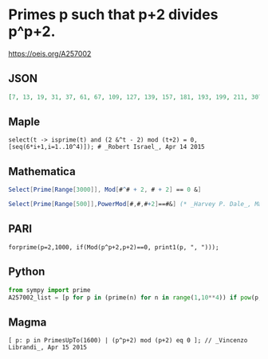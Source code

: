 # Primes p such that p\+2 divides p^p\+2\.
https://oeis.org/A257002
## JSON
```JSON
[7, 13, 19, 31, 37, 61, 67, 109, 127, 139, 157, 181, 193, 199, 211, 307, 313, 337, 379, 397, 409, 487, 499, 541, 571, 577, 631, 691, 751, 769, 787, 811, 829, 877, 919, 937, 991, 1009, 1021, 1039, 1117, 1201, 1291, 1297, 1327, 1381, 1399, 1459, 1471, 1531, 1567]
```
## Maple
```Maple
select(t -> isprime(t) and (2 &^t - 2) mod (t+2) = 0, [seq(6*i+1,i=1..10^4)]); # _Robert Israel_, Apr 14 2015
```
## Mathematica
```Mathematica
Select[Prime[Range[3000]], Mod[#^# + 2, # + 2] == 0 &]
```
```Mathematica
Select[Prime[Range[500]],PowerMod[#,#,#+2]==#&] (* _Harvey P. Dale_, May 19 2017 *)
```
## PARI
```PARI
forprime(p=2,1000, if(Mod(p^p+2,p+2)==0, print1(p, ", ")));
```
## Python
```Python
from sympy import prime
A257002_list = [p for p in (prime(n) for n in range(1,10**4)) if pow(p, p, p+2) == p] # _Chai Wah Wu_, Apr 14 2015
```
## Magma
```Magma
[ p: p in PrimesUpTo(1600) | (p^p+2) mod (p+2) eq 0 ]; // _Vincenzo Librandi_, Apr 15 2015
```
